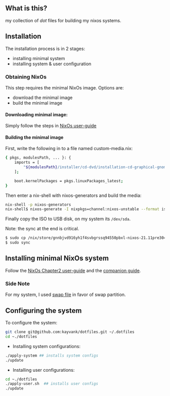 What is this?
---
my collection of _dot_ files for building my nixos systems.

## Installation
The installation process is in 2 stages:
- installing minimal system
- installing system & user configuration

### Obtaining NixOs
This step requires the minimal NixOs image. Options are:
+ download the minimal image
+ build the minimal image

#### Downloading minimal image:
Simply follow the steps in [NixOs user-guide](https://nixos.org/download.html#nixos-iso)

#### Building the minimal image
First, write the following in to a file named custom-media.nix:

``` sh
{ pkgs, modulesPath, ... }: {
    imports = [
        "${modulesPath}/installer/cd-dvd/installation-cd-graphical-gnome.nix"
    ];

    boot.kernelPackages = pkgs.linuxPackages_latest;
}
```

Then enter a nix-shell with nixos-generators and build the media:

``` sh
nix-shell -p nixos-generators
nix-shell$ nixos-generate -I nixpkgs=channel:nixos-unstable --format iso --configuration ./custom-media.nix 
```

Finally copy the ISO to USB disk, on my system its `/dev/sda`.

Note: the sync at the end is critical.

``` sh
$ sudo cp /nix/store/gnnbjvd916yh1f4svbgrssq94550pbxl-nixos-21.11pre304626.8ecc61c91a5-x86_64-linux.iso/iso/nixos-21.11pre304626.8ecc61c91a5-x86_64-linux.iso /dev/sda
$ sudo sync
```

## Installing minimal NixOs system
Follow the [NixOs Chapter2 user-guide](https://nixos.org/manual/nixos/stable/index.html#sec-installation)
and the [companion guide](https://nixos.wiki/wiki/NixOS_Installation_Guide#Partitioning).

### Side Note
For my system, I used [swap file](https://linuxize.com/post/create-a-linux-swap-file/) in favor of swap partition.

## Configuring the system
To configure the system:

``` sh
git clone git@github.com:kayvank/dotfiles.git ~/.dotfiles
cd ~./dotfiles
```
+ Installing system configurations:
``` sh
./apply-system ## installs system configs
./update
```

+ Installing user configurations:

``` sh
cd ~./dotfiles
./apply-user.sh  ## installs user configs
./update
```


